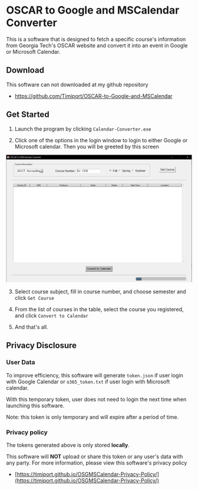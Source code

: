 # OSCAR to Google and MSCalendar Converter

This is a software that is designed to fetch a specific course's information from Georgia Tech's OSCAR website and convert it into an event in Google or Microsoft Calendar.


## Download
This software can not downloaded at my github repository
* https://github.com/Timiport/OSCAR-to-Google-and-MSCalendar

## Get Started
1. Launch the program by clicking `Calendar-Converter.exe`

2. Click one of the options in the login window to login to either Google or Microsoft calendar.
Then you will be greeted by this screen

![alt text](window.PNG)

3. Select course subject, fill in course number, and choose semester and click `Get Course`

4. From the list of courses in the table, select the course you registered, and click `Convert to Calendar`

5. And that's all.

## Privacy Disclosure
### User Data
To improve efficiency, this software will generate `token.json` if user login with Google Calendar or `o365_token.txt` if user login with Microsoft calendar. 

With this temporary token, user does not need to login the next time when launching this software.

Note: this token is only temporary and will expire after a period of time.

### Privacy policy
The tokens generated above is only stored **locally**.

This software will **NOT** upload or share this token or any user's data with any party.
For more information, please view this software's privacy policy
* [https://timiport.github.io/OSGMSCalendar-Privacy-Policy/](https://timiport.github.io/OSGMSCalendar-Privacy-Policy/)
